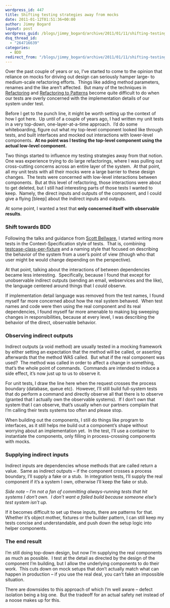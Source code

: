 ```yaml
---
wordpress_id: 447
title: Shifting testing strategies away from mocks
date: 2011-01-12T01:51:36+00:00
author: Jimmy Bogard
layout: post
wordpress_guid: /blogs/jimmy_bogard/archive/2011/01/11/shifting-testing-strategies-away-from-mocks.aspx
dsq_thread_id:
  - "264716639"
categories:
  - BDD
redirect_from: "/blogs/jimmy_bogard/archive/2011/01/11/shifting-testing-strategies-away-from-mocks.aspx/"
---
```

Over the past couple of years or so, I’ve started to come to the opinion that reliance on mocks for driving out design can seriously hamper large- to medium-scale refactoring efforts.&#160; Things like adding method parameters, renames and the like aren’t affected.&#160; But many of the techniques in [Refactoring](http://www.amazon.com/Refactoring-Improving-Design-Existing-Code/dp/0201485672) and [Refactoring to Patterns](http://www.amazon.com/Refactoring-Patterns-Joshua-Kerievsky/dp/0321213351) become quite difficult to do when our tests are overly concerned with the implementation details of our system under test.

Before I get to the punch line, it might be worth setting up the context of how I got here.&#160; Up until of a couple of years ago, I had written my unit tests in a very top-down, one-layer-at-a-time approach.&#160; I’d do some whiteboarding, figure out what my top-level component looked like through tests, and built interfaces and mocked out interactions with lower-level components.&#160; **At no point was I testing the top-level component using the actual low-level component.**

Two things started to influence my testing strategies away from that notion.&#160; One was experience trying to do large refactorings, where I was pulling out cross-cutting concerns across an entire layer of the system.&#160; At that point, all my unit tests with all their mocks were a large barrier to these design changes.&#160; The tests were concerned with low-level interactions between components.&#160; But at this level of refactoring, those interactions were about to get deleted, but I still had interesting parts of those tests I wanted to keep.&#160; Namely, the direct inputs and outputs of the component, and I could give a flying [bleep] about the indirect inputs and outputs.

At some point, I wanted a test that **only concerned itself with observable results**.

### Shift towards BDD

Following the talks and guidance from [Scott Bellware](http://blog.scottbellware.com/), I started writing more tests in the Context-Specification style of tests.&#160; That is, combining [testcase-class-per-fixture](http://xunitpatterns.com/Testcase%20Class%20per%20Fixture.html) and a naming style that focused on describing the behavior of the system from a user’s point of view (though who that user might be would change depending on the perspective).

At that point, talking about the interactions of between dependencies became less interesting.&#160; Specifically, because I found that except for unobservable indirect outputs (sending an email, webservices and the like), the language centered around things that I _could_ observe.

If implementation detail language was removed from the test names, I found myself far more concerned about how the real system behaved.&#160; When test names and code were then using the real component and its real dependencies, I found myself far more amenable to making big sweeping changes in responsibilities, because at every level, I was describing the behavior of the direct, observable behavior.

### Observing indirect outputs

Indirect outputs (a void method) are usually tested in a mocking framework by either setting an expectation that the method will be called, or asserting afterwards that the method WAS called.&#160; But what if the real component was used?&#160; The method was called in order to affect a change in something, that’s the whole point of commands.&#160; Commands are intended to induce a side effect, it’s now just up to us to observe it.

For unit tests, I draw the line here when the request crosses the process boundary (database, queue etc).&#160; However, I’ll still build full-system tests that do perform a command and directly observe all that there is to observe (granted that I actually own the observable systems).&#160; If I don’t own that system that I can observe, that’s usually when our partners complain that I’m calling their tests systems too often and please stop.

When building out the components, I still do things like program to interfaces, as it still helps me build out a component’s shape without worrying about an implementation yet.&#160; In the test, I’ll use a container to instantiate the components, only filling in process-crossing components with mocks.

### Supplying indirect inputs

Indirect inputs are dependencies whose methods that are called return a value.&#160; Same as indirect outputs – if the component crosses a process boundary, I’ll supply a fake or a stub.&#160; In integration tests, I’ll supply the real component if it’s a system I own, otherwise I’ll keep the fake or stub.

_Side note – I’m not a fan of committing always-running tests that hit systems I don’t own.&#160; I don’t want a failed build because someone else’s test system isn’t up._

If it becomes difficult to set up these inputs, there are patterns for that.&#160; Whether it’s object mother, fixtures or the builder pattern, I can still keep my tests concise and understandable, and push down the setup logic into helper components.

### The end result

I’m still doing top-down design, but now I’m supplying the real components as much as possible.&#160; I test at the detail as directed by the design of the component I’m building, but I allow the underlying components to do their work.&#160; This cuts down on mock setups that don’t actually match what can happen in production – if you use the real deal, you can’t fake an impossible situation.

There are downsides to this approach of which I’m well aware – defect isolation being a big one.&#160; But the tradeoff for an actual safety net instead of a noose makes up for this.